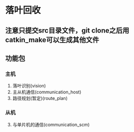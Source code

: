 # 落叶回收

## 注意只提交src目录文件，git clone之后用catkin_make可以生成其他文件

## 功能包
### 主机
1. 落叶识别(vision)
2. 主从机通信(communication_host)
3. 路径规划(暂定)(route_plan)
### 从机
3. 与单片机的通信(communication_scm)
